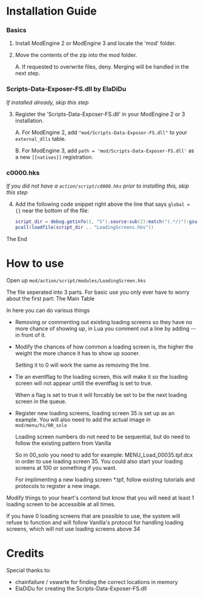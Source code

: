 # Installation Guide
### Basics
1. Install ModEngine 2 or ModEngine 3 and locate the 'mod' folder.
2. Move the contents of the zip into the mod folder.

    A. If requested to overwrite files, deny. Merging will be handled in the next step.

### Scripts-Data-Exposer-FS.dll by ElaDiDu
*If installed already, skip this step*

3. Register the 'Scripts-Data-Exposer-FS.dll' in your ModEngine 2 or 3 installation.

    A. For ModEngine 2, add `"mod/Scripts-Data-Exposer-FS.dll"` to your `external_dlls` table.
    
    B. For ModEngine 3, add `path = 'mod/Scripts-Data-Exposer-FS.dll'` as a new `[[natives]]` registration.

### c0000.hks
*If you did not have a `action/script/c0000.hks` prior to installing this, skip this step*

4. Add the following code snippet right above the line that says `global = {}` near the bottom of the file:

    ```lua
    script_dir = debug.getinfo(1, "S").source:sub(2):match("(.*/)"):gsub("/", "\\") .. "modules\\"
    pcall(loadfile(script_dir .. "LoadingScreens.hks"))
    ```

The End


# How to use
Open up `mod/action/script/modules/LoadingScreen.hks`

The file seperated into 3 parts. For basic use you only ever have to worry about the first part: The Main Table

In here you can do various things

- Removing or commenting out existing loading screens so they have no more chance of showing up, in Lua you comment out a line by adding -- in front of it.

- Modify the chances of how common a loading screen is, the higher the weight the more chance it has to show up sooner. 

  Setting it to 0 will work the same as removing the line.
  
- Tie an eventflag to the loading screen, this will make it so the loading screen will not appear untill the eventflag is set to true. 

  When a flag is set to true it will forcably be set to be the next loading screen in the queue.
  
- Register new loading screens, loading screen 35 is set up as an example. You will also need to add the actual image in `mod/menu/hi/00_solo`

  Loading screen numbers do not need to be sequential, but do need to follow the existing pattern from Vanilla
  
  So in 00_solo you need to add for example: MENU_Load_00035.tpf.dcx in order to use loading screen 35. You could also start your loading screens at 100 or something if you want.
  
  For implimenting a new loading screen *.tpf, follow existing tutorials and protocols to register a new image.

Modify things to your heart's contend but know that you will need at least 1 loading screen to be accessible at all times.

If you have 0 loading screens that are possible to use, the system will refuse to function and will follow Vanilla's protocol for handling loading screens, which will not use loading screens above 34


# Credits
Special thanks to:
- chainfailure / vswarte for finding the correct locations in memory
- ElaDiDu for creating the Scripts-Data-Exposer-FS.dll
